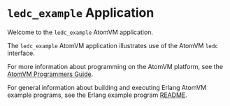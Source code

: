 <!---
  Copyright 2023 Fred Dushin <fred@dushin.net>

  SPDX-License-Identifier: Apache-2.0 OR LGPL-2.1-or-later
-->

# `ledc_example` Application

Welcome to the `ledc_example` AtomVM application.

The `ledc_example` AtomVM application illustrates use of the AtomVM `ledc` interface.

For more information about programming on the AtomVM platform, see the [AtomVM Programmers Guide](https://www.atomvm.net/doc/master/programmers-guide.html).

For general information about building and executing Erlang AtomVM example programs, see the Erlang example program [README](../README.md).
